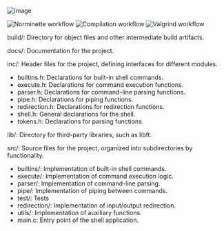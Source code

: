 ![image](https://github.com/dimadem/minishell/assets/50800563/c04ba6a8-0125-44f3-96df-185d273ad88f)


![Norminette workflow](https://github.com/dimadem/minishell/actions/workflows/norminette.yml/badge.svg)
![Compilation workflow](https://github.com/dimadem/minishell/actions/workflows/compile.yml/badge.svg)
![Valgrind workflow](https://github.com/dimadem/minishell/actions/workflows/valgrind.yml/badge.svg)


build/: Directory for object files and other intermediate build artifacts.

docs/: Documentation for the project.

inc/: Header files for the project, defining interfaces for different modules.
- builtins.h: Declarations for built-in shell commands.
- execute.h: Declarations for command execution functions.
- parser.h: Declarations for command-line parsing functions.
- pipe.h: Declarations for piping functions.
- redirection.h: Declarations for redirection functions.
- shell.h: General declarations for the shell.
- tokens.h: Declarations for parsing functions.

lib/: Directory for third-party libraries, such as libft.

src/: Source files for the project, organized into subdirectories by functionality.
- builtins/: Implementation of built-in shell commands.
- execute/: Implementation of command execution logic.
- parser/: Implementation of command-line parsing.
- pipe/: Implementation of piping between commands.
- test/: Tests
- redirection/: Implementation of input/output redirection.
- utils/: Implementation of auxiliary functions.
- main.c: Entry point of the shell application.
